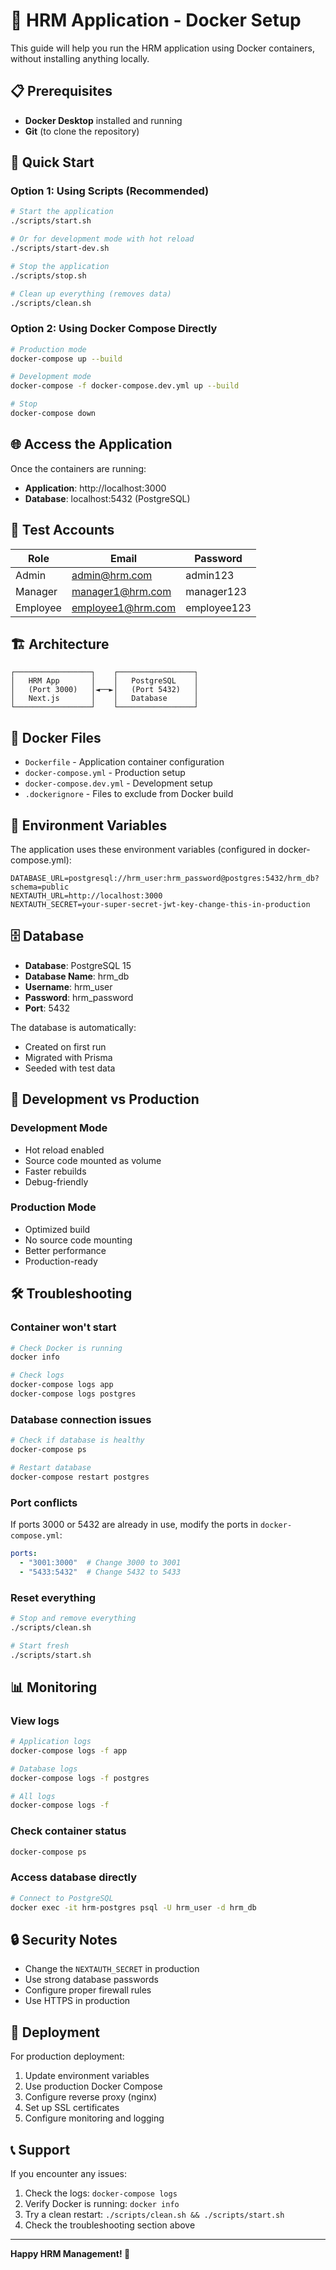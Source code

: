 # 🐳 HRM Application - Docker Setup

This guide will help you run the HRM application using Docker containers, without installing anything locally.

## 📋 Prerequisites

- **Docker Desktop** installed and running
- **Git** (to clone the repository)

## 🚀 Quick Start

### Option 1: Using Scripts (Recommended)

```bash
# Start the application
./scripts/start.sh

# Or for development mode with hot reload
./scripts/start-dev.sh

# Stop the application
./scripts/stop.sh

# Clean up everything (removes data)
./scripts/clean.sh
```

### Option 2: Using Docker Compose Directly

```bash
# Production mode
docker-compose up --build

# Development mode
docker-compose -f docker-compose.dev.yml up --build

# Stop
docker-compose down
```

## 🌐 Access the Application

Once the containers are running:

- **Application**: http://localhost:3000
- **Database**: localhost:5432 (PostgreSQL)

## 👤 Test Accounts

| Role | Email | Password |
|------|-------|----------|
| Admin | admin@hrm.com | admin123 |
| Manager | manager1@hrm.com | manager123 |
| Employee | employee1@hrm.com | employee123 |

## 🏗️ Architecture

```
┌─────────────────┐    ┌─────────────────┐
│   HRM App       │    │   PostgreSQL    │
│   (Port 3000)   │◄──►│   (Port 5432)   │
│   Next.js       │    │   Database      │
└─────────────────┘    └─────────────────┘
```

## 📁 Docker Files

- `Dockerfile` - Application container configuration
- `docker-compose.yml` - Production setup
- `docker-compose.dev.yml` - Development setup
- `.dockerignore` - Files to exclude from Docker build

## 🔧 Environment Variables

The application uses these environment variables (configured in docker-compose.yml):

```env
DATABASE_URL=postgresql://hrm_user:hrm_password@postgres:5432/hrm_db?schema=public
NEXTAUTH_URL=http://localhost:3000
NEXTAUTH_SECRET=your-super-secret-jwt-key-change-this-in-production
```

## 🗄️ Database

- **Database**: PostgreSQL 15
- **Database Name**: hrm_db
- **Username**: hrm_user
- **Password**: hrm_password
- **Port**: 5432

The database is automatically:
- Created on first run
- Migrated with Prisma
- Seeded with test data

## 🔄 Development vs Production

### Development Mode
- Hot reload enabled
- Source code mounted as volume
- Faster rebuilds
- Debug-friendly

### Production Mode
- Optimized build
- No source code mounting
- Better performance
- Production-ready

## 🛠️ Troubleshooting

### Container won't start
```bash
# Check Docker is running
docker info

# Check logs
docker-compose logs app
docker-compose logs postgres
```

### Database connection issues
```bash
# Check if database is healthy
docker-compose ps

# Restart database
docker-compose restart postgres
```

### Port conflicts
If ports 3000 or 5432 are already in use, modify the ports in `docker-compose.yml`:

```yaml
ports:
  - "3001:3000"  # Change 3000 to 3001
  - "5433:5432"  # Change 5432 to 5433
```

### Reset everything
```bash
# Stop and remove everything
./scripts/clean.sh

# Start fresh
./scripts/start.sh
```

## 📊 Monitoring

### View logs
```bash
# Application logs
docker-compose logs -f app

# Database logs
docker-compose logs -f postgres

# All logs
docker-compose logs -f
```

### Check container status
```bash
docker-compose ps
```

### Access database directly
```bash
# Connect to PostgreSQL
docker exec -it hrm-postgres psql -U hrm_user -d hrm_db
```

## 🔒 Security Notes

- Change the `NEXTAUTH_SECRET` in production
- Use strong database passwords
- Configure proper firewall rules
- Use HTTPS in production

## 🚀 Deployment

For production deployment:

1. Update environment variables
2. Use production Docker Compose
3. Configure reverse proxy (nginx)
4. Set up SSL certificates
5. Configure monitoring and logging

## 📞 Support

If you encounter any issues:

1. Check the logs: `docker-compose logs`
2. Verify Docker is running: `docker info`
3. Try a clean restart: `./scripts/clean.sh && ./scripts/start.sh`
4. Check the troubleshooting section above

---

**Happy HRM Management! 🎉**
